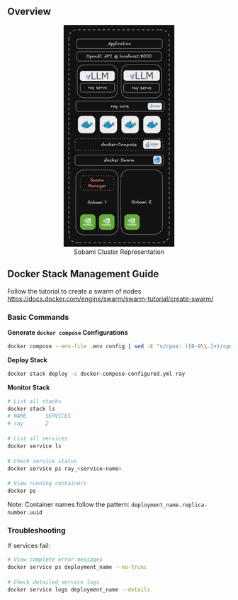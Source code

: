 ## Overview

<div style="text-align: center;">
  <figure>
    <img src="sobami.png" alt="sobami-cluster" style="width: auto; height: 500px;" caption="system setup">
    <figcaption>Sobami Cluster Representation</figcaption>
  </figure>
</div>


## Docker Stack Management Guide

Follow the tutorial to create a swarm of nodes
https://docs.docker.com/engine/swarm/swarm-tutorial/create-swarm/ 

### Basic Commands

**Generate `docker compose` Configurations**

<!-- generates the config > replaces the cpu number (12) to string ('12') > removes the first line > saves it to a file -->

```bash
docker compose --env-file .env config | sed -E "s/cpus: ([0-9\\.]+)/cpus: '\\1'/" | tail -n +2 > docker-compose-configured.yml
```

**Deploy Stack**
```bash
docker stack deploy -c docker-compose-configured.yml ray
```

**Monitor Stack**
```bash
# List all stacks
docker stack ls
# NAME      SERVICES
# ray       2

# List all services
docker service ls

# Check service status
docker service ps ray_<service-name>

# View running containers
docker ps
```
Note: Container names follow the pattern: `deployment_name.replica-number.uuid`

### Troubleshooting
If services fail:
```bash
# View complete error messages
docker service ps deployment_name --no-trunc

# Check detailed service logs
docker service logs deployment_name --details
```
